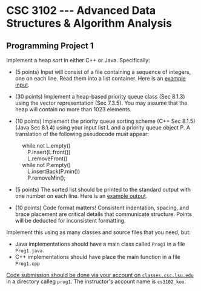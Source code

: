 # CSC 3102 --- Advanced Data Structures & Algorithm Analysis

## Programming Project 1

Implement a heap sort in either C++ or Java. Specifically:

- (5 points) Input will consist of a file containing a sequence of integers, one on each line. Read them into a list container. Here is an [example input](etc/unsorted.txt).

- (30 points) Implement a heap-based priority queue class (Sec 8.1.3) using the vector representation (Sec 7.3.5). You may assume that the heap will contain no more than 1023 elements.

- (10 points) Implement the priority queue sorting scheme (C++ Sec 8.1.5) (Java Sec 8.1.4) using your input list L and a priority queue object P. A translation of the following pseudocode must appear:

	&emsp; while not L.empty()  
	&emsp;&emsp; P.insert(L.front())  
	&emsp;&emsp; L.removeFront()  
	&emsp; while not P.empty()  
	&emsp;&emsp; L.insertBack(P.min())  
	&emsp;&emsp; P.removeMin();  

- (5 points) The sorted list should be printed to the standard output with one number on each line. Here is an [example output](etc/sorted.txt).

- (10 points) Code format matters! Consistent indentation, spacing, and brace placement are critical details that communicate structure. Points will be deducted for inconsistent formatting.

Implement this using as many classes and source files that you need, but:

- Java implementations should have a main class called `Prog1` in a file `Prog1.java`.
- C++ implementations should have place the main function in a file `Prog1.cpp`

[Code submission should be done via your account on `classes.csc.lsu.edu`](classes.html) in a directory calleg `prog1`. The instructor's account name is `cs3102_koo`.
